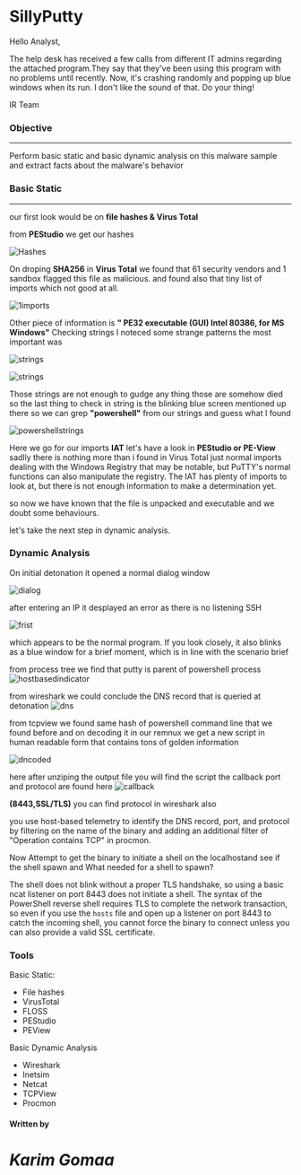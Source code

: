 # SillyPutty

Hello Analyst,

The help desk has received a few calls from different IT admins regarding the attached program.They say that they've been using this program with no problems until recently. Now, it's crashing randomly and popping up blue windows when its run. I don't like the sound of that. Do your thing!

IR Team

### Objective
---
Perform basic static and basic dynamic analysis on this malware sample and extract facts about the malware's behavior


### Basic Static
---
our first look would be on **file hashes & Virus Total**

from **PEStudio** we get our hashes 

![Hashes](pics/hashes.png)

On droping **SHA256** in **Virus Total** we found that 61 security vendors and 1 sandbox flagged this file as malicious.
and found also that tiny list of imports which not good at all.

![1imports](pics/1%20imports.png)

Other piece of information is **" PE32 executable (GUI) Intel 80386, for MS Windows"**
Checking strings I noteced some strange patterns the most important was 

![strings](pics/strings1.png)

![strings](pics/strings.png)

Those strings are not enough to gudge any thing those are somehow died 
so the last thing to check in string is the blinking blue screen mentioned up there 
so we can grep **"powershell"** from our strings and guess what I found   

![powershellstrings](pics/powershell%20string.png)

Here we go for our imports **IAT** let's have a look in **PEStudio or PE-View** 
sadlly there is nothing more than i found in Virus Total just normal imports dealing with the Windows Registry that may be notable, but PuTTY's normal functions can also manipulate the registry. The IAT has plenty of imports to look at, but there is not enough information to make a determination yet.

so now we have known that the file is unpacked and executable and we doubt some behaviours.

let's take the next step in dynamic analysis.

### Dynamic Analysis
On initial detonation it opened a normal dialog window

![dialog](pics/dialog.png)

after entering an IP it desplayed an error as there is no listening SSH 

![frist](pics/first%20det.png)

which appears to be the normal program. If you look closely, it also blinks as a blue window for a brief moment, which is in line with the scenario brief

from process tree we find that putty is parent of powershell process 
![hostbasedindicator](pics/hostbi.png) 

from wireshark we could conclude the DNS record that is queried at detonation
![dns](pics/domain%20name.png)

from tcpview we found same hash of powershell command line that we found before and on decoding it in our remnux we get a new script in human readable form that contains tons of golden information 

![dncoded](pics/encoded.png)

here after unziping the output file you will find the script
the callback port and protocol are found here 
![callback](pics/callback%20port.png)

**(8443,SSL/TLS)** you can find protocol in wireshark also

you use host-based telemetry to identify the DNS record, port, and protocol by filtering on the name of the binary and adding an additional filter of "Operation contains TCP" in procmon.

Now Attempt to get the binary to initiate a shell on the localhostand see if the shell spawn and What needed for a shell to spawn?

The shell does not blink without a proper TLS handshake, so using a basic ncat listener on port 8443 does not initiate a shell. The syntax of the PowerShell reverse shell requires TLS to complete the network transaction, so even if you use the `hosts` file and open up a listener on port 8443 to catch the incoming shell, you cannot force the binary to connect unless you can also provide a valid SSL certificate.

### Tools
Basic Static:
- File hashes
- VirusTotal
- FLOSS
- PEStudio
- PEView

Basic Dynamic Analysis
- Wireshark
- Inetsim
- Netcat
- TCPView
- Procmon

#### Written by

# *Karim Gomaa*
